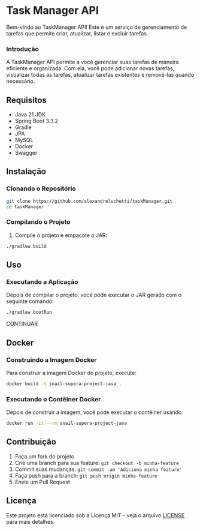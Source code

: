 # Task Manager API

Bem-vindo ao TaskManager API! Este é um serviço de gerenciamento de tarefas que permite criar, atualizar, listar e excluir tarefas.

### Introdução
A TaskManager API permite a você gerenciar suas tarefas de maneira eficiente e organizada. Com ela, você pode adicionar novas tarefas, visualizar todas as tarefas, atualizar tarefas existentes e removê-las quando necessário.

[//]: # (## Sumário)

[//]: # ()
[//]: # (- [Requisitos]&#40;#requisitos&#41;)

[//]: # (- [Instalação]&#40;#instalação&#41;)

[//]: # (- [Uso]&#40;#uso&#41;)

[//]: # (- [Testes]&#40;#testes&#41;)

[//]: # (- [Docker]&#40;#docker&#41;)

[//]: # (- [Contribuição]&#40;#contribuição&#41;)

[//]: # (- [Licença]&#40;#licença&#41;)

[//]: # (  Introdução)

[//]: # (  Instalação)

[//]: # (  Uso)

[//]: # (  Endpoints)

[//]: # (  Criar Tarefa)

[//]: # (  Listar Tarefas)

[//]: # (  Atualizar Tarefa)

[//]: # (  Excluir Tarefa)

[//]: # (  Autenticação)

[//]: # (  Exemplos)

[//]: # (  Contribuição)

[//]: # (  Licença)

## Requisitos

- Java 21 JDK
- Spring Boot 3.3.2
- Gradle
- JPA
- MySQL
- Docker
- Swagger

## Instalação

### Clonando o Repositório

```sh
git clone https://github.com/alexandreluchetti/taskManager.git
cd taskManager
```

### Compilando o Projeto

1. Compile o projeto e empacote o JAR:
```sh
./gradlew build
```

## Uso

### Executando a Aplicação

Depois de compilar o projeto, você pode executar o JAR gerado com o seguinte comando:

```sh
./gradlew bootRun
```

CONTINUAR













## Docker

### Construindo a Imagem Docker

Para construir a imagem Docker do projeto, execute:

```sh
docker build -t snail-supera-project-java .
```

### Executando o Contêiner Docker

Depois de construir a imagem, você pode executar o contêiner usando:

```sh
docker run -it --rm snail-supera-project-java
```

## Contribuição

1. Faça um fork do projeto
2. Crie uma branch para sua feature: `git checkout -b minha-feature`
3. Commit suas mudanças: `git commit -am 'Adiciona minha feature'`
4. Faça push para a branch: `git push origin minha-feature`
5. Envie um Pull Request

## Licença

Este projeto está licenciado sob a Licença MIT - veja o arquivo [LICENSE](LICENSE) para mais detalhes.